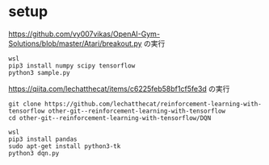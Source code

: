 # setup

https://github.com/vy007vikas/OpenAI-Gym-Solutions/blob/master/Atari/breakout.py の実行

```shell
wsl
pip3 install numpy scipy tensorflow
python3 sample.py
```

https://qiita.com/lechatthecat/items/c6225feb58bf1cf5fe3d の実行

```shell
git clone https://github.com/lechatthecat/reinforcement-learning-with-tensorflow other-git--reinforcement-learning-with-tensorflow
cd other-git--reinforcement-learning-with-tensorflow/DQN

wsl
pip3 install pandas
sudo apt-get install python3-tk
python3 dqn.py
```
